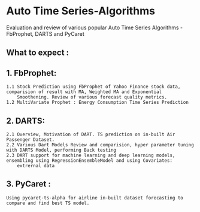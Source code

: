 # Auto Time Series-Algorithms
Evaluation and review of various popular Auto Time Series Algorithms - FbProphet, DARTS and PyCaret  

## What to expect :  
  
## 1. FbProphet:
    1.1 Stock Prediction using FbProphet of Yahoo Finance stock data, comparision of result with MA, Weighted MA and Exponential
        Smoothening. Review of various forecast quality metrics. 
    1.2 MultiVariate Prophet : Energy Consumption Time Series Prediction
    
## 2. DARTS: 
    2.1 Overview, Motivation of DART. TS prediction on in-built Air Passenger Dataset.
    2.2 Various Dart Models Review and comparision, hyper parameter tuning with DARTS Model, performing Back testing 
    2.3 DART support for machine learning and deep learning models, ensembling using RegressionEnsembleModel and using Covariates: 
        extrernal data 
    
## 3. PyCaret : 
    Using pycaret-ts-alpha for airline in-built dataset forecasting to compare and find best TS model.

